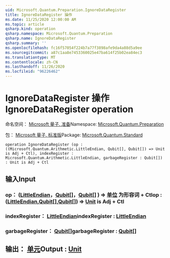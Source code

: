 ```yaml
---
uid: Microsoft.Quantum.Preparation.IgnoreDataRegister
title: IgnoreDataRegister 操作
ms.date: 11/25/2020 12:00:00 AM
ms.topic: article
qsharp.kind: operation
qsharp.namespace: Microsoft.Quantum.Preparation
qsharp.name: IgnoreDataRegister
qsharp.summary: ''
ms.openlocfilehash: fc16f57054f224b7a77f3898afe9da4a88d5a9ee
ms.sourcegitcommit: a87c1aa8e7453360025e47ba614f25b02ea84ec3
ms.translationtype: MT
ms.contentlocale: zh-CN
ms.lasthandoff: 11/26/2020
ms.locfileid: "96226462"
---
```

# <a name="ignoredataregister-operation"></a><span data-ttu-id="ec2a3-102">IgnoreDataRegister 操作</span><span class="sxs-lookup"><span data-stu-id="ec2a3-102">IgnoreDataRegister operation</span></span>

<span data-ttu-id="ec2a3-103">命名空间： [Microsoft 量子. 准备](xref:Microsoft.Quantum.Preparation)</span><span class="sxs-lookup"><span data-stu-id="ec2a3-103">Namespace: [Microsoft.Quantum.Preparation](xref:Microsoft.Quantum.Preparation)</span></span>

<span data-ttu-id="ec2a3-104">包： [Microsoft 量子. 标准版](https://nuget.org/packages/Microsoft.Quantum.Standard)</span><span class="sxs-lookup"><span data-stu-id="ec2a3-104">Package: [Microsoft.Quantum.Standard](https://nuget.org/packages/Microsoft.Quantum.Standard)</span></span>




```qsharp
operation IgnoreDataRegister (op : ((Microsoft.Quantum.Arithmetic.LittleEndian, Qubit[], Qubit[]) => Unit is Adj + Ctl), indexRegister : Microsoft.Quantum.Arithmetic.LittleEndian, garbageRegister : Qubit[]) : Unit is Adj + Ctl
```


## <a name="input"></a><span data-ttu-id="ec2a3-105">输入</span><span class="sxs-lookup"><span data-stu-id="ec2a3-105">Input</span></span>

### <a name="op--littleendianqubitqubit--unit--is-adj--ctl"></a><span data-ttu-id="ec2a3-106">op： ([LittleEndian](xref:Microsoft.Quantum.Arithmetic.LittleEndian)，[Qubit](xref:microsoft.quantum.lang-ref.qubit)[]，[Qubit](xref:microsoft.quantum.lang-ref.qubit)[] ) => [单位](xref:microsoft.quantum.lang-ref.unit)  为形容词 + Ctl</span><span class="sxs-lookup"><span data-stu-id="ec2a3-106">op : ([LittleEndian](xref:Microsoft.Quantum.Arithmetic.LittleEndian),[Qubit](xref:microsoft.quantum.lang-ref.qubit)[],[Qubit](xref:microsoft.quantum.lang-ref.qubit)[]) => [Unit](xref:microsoft.quantum.lang-ref.unit)  is Adj + Ctl</span></span>




### <a name="indexregister--littleendian"></a><span data-ttu-id="ec2a3-107">indexRegister： [LittleEndian](xref:Microsoft.Quantum.Arithmetic.LittleEndian)</span><span class="sxs-lookup"><span data-stu-id="ec2a3-107">indexRegister : [LittleEndian](xref:Microsoft.Quantum.Arithmetic.LittleEndian)</span></span>




### <a name="garbageregister--qubit"></a><span data-ttu-id="ec2a3-108">garbageRegister： [Qubit](xref:microsoft.quantum.lang-ref.qubit)[]</span><span class="sxs-lookup"><span data-stu-id="ec2a3-108">garbageRegister : [Qubit](xref:microsoft.quantum.lang-ref.qubit)[]</span></span>





## <a name="output--unit"></a><span data-ttu-id="ec2a3-109">输出： [单元](xref:microsoft.quantum.lang-ref.unit)</span><span class="sxs-lookup"><span data-stu-id="ec2a3-109">Output : [Unit](xref:microsoft.quantum.lang-ref.unit)</span></span>

